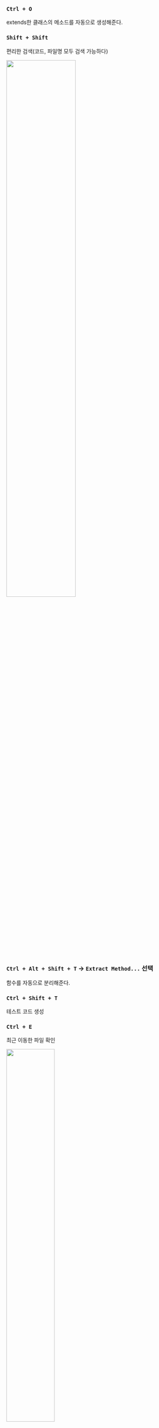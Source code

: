 ### `Ctrl + O`

extends한 클래스의 메소드를 자동으로 생성해준다.

### `Shift + Shift`

편리한 검색(코드, 파일명 모두 검색 가능하다)

<img src=https://github.com/muyaaho/spring-mvc1/assets/76798969/e0ffe6dc-8ad8-422e-92ac-f32625698350 width="60%" height="60%"/><br>

### `Ctrl + Alt + Shift + T` → `Extract Method...` 선택

함수를 자동으로 분리해준다.

### `Ctrl + Shift + T`
테스트 코드 생성

### `Ctrl + E`
최근 이동한 파일 확인

<img src=https://github.com/muyaaho/spring-mvc1/assets/76798969/c4130e60-7253-46da-9272-b67774da98f4 width="50%" height="50%"/><br>

바로 엔터키 누르면 바로 직전에 있었던 파일로 이동할 수 있다.
